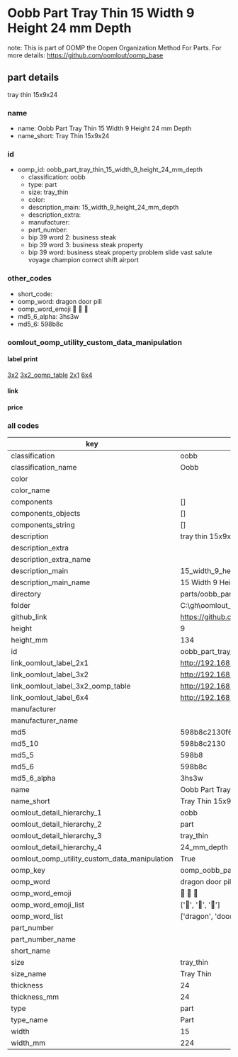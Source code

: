 # Oobb Part Tray Thin 15 Width 9 Height 24 mm Depth  

note: This is part of OOMP the Oopen Organization Method For Parts. For more details: https://github.com/oomlout/oomp_base

##  part details
  



tray thin 15x9x24



### name
* name: Oobb Part Tray Thin 15 Width 9 Height 24 mm Depth
* name_short: Tray Thin 15x9x24 
### id
* oomp_id: oobb_part_tray_thin_15_width_9_height_24_mm_depth
  * classification: oobb
  * type: part
  * size: tray_thin
  * color: 
  * description_main: 15_width_9_height_24_mm_depth
  * description_extra: 
  * manufacturer: 
  * part_number: 
  * bip 39 word 2: business steak
  * bip 39 word 3: business steak property
  * bip 39 word: business steak property problem slide vast salute voyage champion correct shift airport

### other_codes
* short_code: 
* oomp_word: dragon door pill
* oomp_word_emoji :dragon: :door: :pill:
* md5_6_alpha: 3hs3w
* md5_6: 598b8c






### oomlout_oomp_utility_custom_data_manipulation
#### label print
[3x2](http://192.168.1.245:1112/?label=oomp%203hs3w)
[3x2_oomp_table](http://192.168.1.108:1112/?label=oomp%203hs3w)
[2x1](http://192.168.1.242:1112/?label=oomp%203hs3w)
[6x4](http://192.168.1.55:1112/?label=oomp%203hs3w)    

#### link

                              

#### price







### all codes 
| key | value |  
| --- | --- |  
| classification | oobb |  
| classification_name | Oobb |  
| color |  |  
| color_name |  |  
| components | [] |  
| components_objects | [] |  
| components_string | [] |  
| description | tray thin 15x9x24 |  
| description_extra |  |  
| description_extra_name |  |  
| description_main | 15_width_9_height_24_mm_depth |  
| description_main_name | 15 Width 9 Height 24 mm Depth |  
| directory | parts/oobb_part_tray_thin_15_width_9_height_24_mm_depth |  
| folder | C:\gh\oomlout_oobb_version_4_generated_parts\parts\oobb_part_tray_thin_15_width_9_height_24_mm_depth |  
| github_link | https://github.com/oomlout/oomlout_oomp_part_src/tree/main/parts/oobb_part_tray_thin_15_width_9_height_24_mm_depth |  
| height | 9 |  
| height_mm | 134 |  
| id | oobb_part_tray_thin_15_width_9_height_24_mm_depth |  
| link_oomlout_label_2x1 | http://192.168.1.242:1112/?label=oomp%203hs3w |  
| link_oomlout_label_3x2 | http://192.168.1.245:1112/?label=oomp%203hs3w |  
| link_oomlout_label_3x2_oomp_table | http://192.168.1.108:1112/?label=oomp%203hs3w |  
| link_oomlout_label_6x4 | http://192.168.1.55:1112/?label=oomp%203hs3w |  
| manufacturer |  |  
| manufacturer_name |  |  
| md5 | 598b8c2130f617dbc6e5cab758f540f8 |  
| md5_10 | 598b8c2130 |  
| md5_5 | 598b8 |  
| md5_6 | 598b8c |  
| md5_6_alpha | 3hs3w |  
| name | Oobb Part Tray Thin 15 Width 9 Height 24 mm Depth |  
| name_short | Tray Thin 15x9x24  |  
| oomlout_detail_hierarchy_1 | oobb |  
| oomlout_detail_hierarchy_2 | part |  
| oomlout_detail_hierarchy_3 | tray_thin |  
| oomlout_detail_hierarchy_4 | 24_mm_depth |  
| oomlout_oomp_utility_custom_data_manipulation | True |  
| oomp_key | oomp_oobb_part_tray_thin_15_width_9_height_24_mm_depth |  
| oomp_word | dragon door pill |  
| oomp_word_emoji | :dragon: :door: :pill: |  
| oomp_word_emoji_list | [':dragon:', ':door:', ':pill:'] |  
| oomp_word_list | ['dragon', 'door', 'pill'] |  
| part_number |  |  
| part_number_name |  |  
| short_name |  |  
| size | tray_thin |  
| size_name | Tray Thin |  
| thickness | 24 |  
| thickness_mm | 24 |  
| type | part |  
| type_name | Part |  
| width | 15 |  
| width_mm | 224 |  
